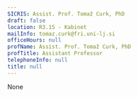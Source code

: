 ```yaml
---
SICRIS: Assist. Prof. Tomaž Curk, PhD
draft: false
location: R3.15 - Kabinet
mailInfo: tomaz.curk@fri.uni-lj.si
officeHours: null
profName: Assist. Prof. Tomaž Curk, PhD
profTitle: Assistant Professor
telephoneInfo: null
title: null
---
```


None